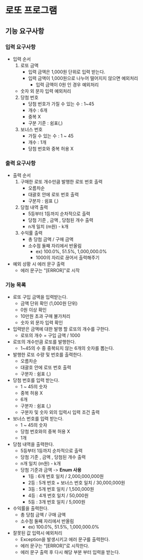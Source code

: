 # 로또 프로그램

## 기능 요구사항

### 입력 요구사항
- 입력 순서
  1. 로또 금액
     - 입력 금액은 1,000원 단위로 입력 받는다.
     - 입력 금액이 1,000원으로 나누어 떨어지지 않으면 예외처리
       - 입력 금액이 0원 인 경우 예외처리
    - 숫자 외 문자 입력 예외처리
  2. 당첨 번호
      - 당첨 번호가 가질 수 있는 수 :  1~45
      - 개수 : 6개
      - 중복 X
      - 구분 기준 : 쉼표(,)
  3. 보너스 번호
      - 가질 수 있는 수 : 1 ~ 45
      - 개수 : 1개
      - 당첨 번호와 중복 허용 X

### 출력 요구사항
- 출력 순서
  1. 구매한 로또 개수만큼 발행한 로또 번호 출력
     - 오름차순
     - 대괄호 안에 로또 번호 출력
     - 구분자 : 쉼표 (,)
  2. 당첨 내역 출력 
     - 5등부터 1등까지 순차적으로 출력
     - 당첨 기준 , 금액 , 당첨된 개수 출력
     - n개 일치 (m원) - k개
  3. 수익률 출력
     - 총 당첨 금액 / 구매 금액
     - 소수점 둘째 자리에서 반올림
       - ex) 100.0%, 51.5%, 1,000,000.0%
       - 1000의 자리로 끊어서 출력해주기
- 예외 상황 시 에러 문구 출력
  - 에러 문구는 "[ERROR]"로 시작

### 기능 목록
- 로또 구입 금액을 입력받는다. 
    - 금액 단위 확인 (1,000원 단위)
    - 0원 이상 확인
    - 10만원 초과 구매 불가처리
    - 숫자 외 문자 입력 확인
- 입력받은 금액에 대한 발행 할 로또의 개수를 구한다.
    - 로또의 개수 = 구입 금액 / 1000
- 로또의 개수만큼 로또를 발행한다.
    - 1~45의 수 중 중복되지 않는 6개의 숫자를 뽑는다.
- 발행한 로또 수량 및 번호를 출력한다.
   - 오름차순
   - 대괄호 안에 로또 번호 출력
   - 구분자 : 쉼표 (,)
- 당첨 번호를 입력 받는다.
    - 1 ~ 45의 숫자
    - 중복 허용 X
    - 6개
    - 구분자 : 쉼표 (,)
    - 구분자 및 숫자 외의 입력시 입력 조건 출력
- 보너스 번호를 입력 받는다.
    - 1 ~ 45의 숫자
    - 당첨 번호와의 중복 허용 X
    - 1개
- 당첨 내역을 출력한다.
    - 5등부터 1등까지 순차적으로 출력
    - 당첨 기준 , 금액 , 당첨된 개수 출력
    - n개 일치 (m원) - k개
    -  당첨 기준과 금액 -> **Enum 사용**
        - 1등 : 6개 번호 일치 / 2,000,000,000원
        - 2등 : 5개 번호 + 보너스 번호 일치 / 30,000,000원
        - 3등 : 5개 번호 일치 / 1,500,000원
        - 4등 : 4개 번호 일치 / 50,000원
        - 5등 : 3개 번호 일치 / 5,000원
- 수익률을 출력한다.
    - 총 당첨 금액 / 구매 금액
    - 소수점 둘째 자리에서 반올림
        - ex) 100.0%, 51.5%, 1,000,000.0%
- 잘못된 값 입력시 예외처리
    - Exception을 발생시키고 에러 문구를 출력한다.
    - 에러 문구는 "[ERROR]"로 시작한다.
    - 에러 문구 출력 후 다시 해당 부분 부터 입력을 받는다.
